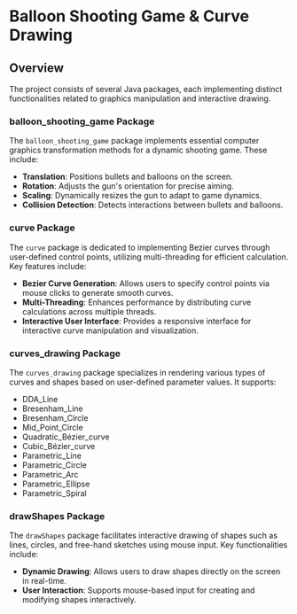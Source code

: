 # Balloon Shooting Game & Curve Drawing 

## Overview

The project consists of several Java packages, each implementing distinct functionalities related to graphics manipulation and interactive drawing. 
### balloon_shooting_game Package

The `balloon_shooting_game` package implements essential computer graphics transformation methods for a dynamic shooting game. These include:

- **Translation**: Positions bullets and balloons on the screen.
- **Rotation**: Adjusts the gun's orientation for precise aiming.
- **Scaling**: Dynamically resizes the gun to adapt to game dynamics.
- **Collision Detection**: Detects interactions between bullets and balloons.

### curve Package

The `curve` package is dedicated to implementing Bezier curves through user-defined control points, utilizing multi-threading for efficient calculation. Key features include:

- **Bezier Curve Generation**: Allows users to specify control points via mouse clicks to generate smooth curves.
- **Multi-Threading**: Enhances performance by distributing curve calculations across multiple threads.
- **Interactive User Interface**: Provides a responsive interface for interactive curve manipulation and visualization.

### curves_drawing Package

The `curves_drawing` package specializes in rendering various types of curves and shapes based on user-defined parameter values. It supports:


- DDA_Line
- Bresenham_Line
- Bresenham_Circle
- Mid_Point_Circle
- Quadratic_Bézier_curve
- Cubic_Bézier_curve
- Parametric_Line
- Parametric_Circle
- Parametric_Arc
- Parametric_Ellipse
- Parametric_Spiral

### drawShapes Package

The `drawShapes` package facilitates interactive drawing of shapes such as lines, circles, and free-hand sketches using mouse input. Key functionalities include:

- **Dynamic Drawing**: Allows users to draw shapes directly on the screen in real-time.
- **User Interaction**: Supports mouse-based input for creating and modifying shapes interactively.

#

